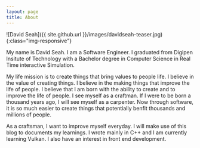 ```yaml
---
layout: page
title: About
---
```


![David Seah]({{ site.github.url }}/images/davidseah-teaser.jpg){:class="img-responsive"}

My name is David Seah. I am a Software Engineer. 
I graduated from Digipen Insitute of Technology with a Bachelor degree in Computer Science in Real Time interactive Simulation.

My life mission is to create things that bring values to people life. 
I believe in the value of creating things. I believe in the making things that improve the life of people.
I believe that I am born with the ability to create and to improve the life of people. 
I see myself as a craftman. If I were to be born a thousand years ago, I will see myself as a carpenter. 
Now through software, it is so much easier to create things that potentially benfit thousands and millions of people.

As a craftsman, I want to improve myself everyday. I will make use of this blog to documents my learnings. 
I wrote mainly in C++ and I am currently learning Vulkan. I also have an interest in front end development. 